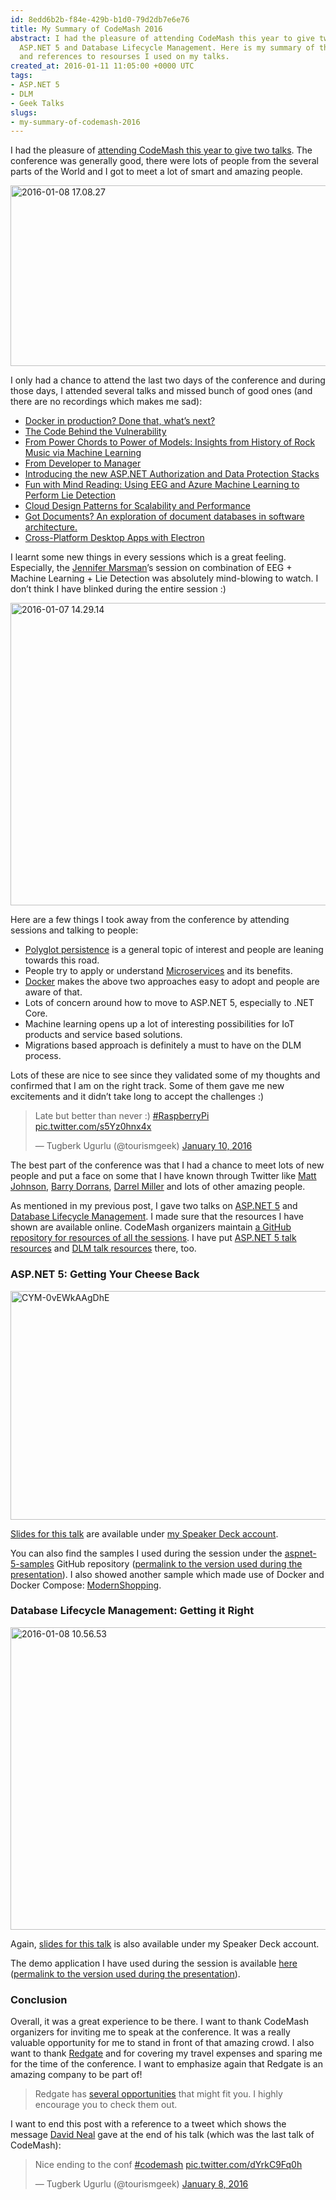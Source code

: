 ```yaml
---
id: 8edd6b2b-f84e-429b-b1d0-79d2db7e6e76
title: My Summary of CodeMash 2016
abstract: I had the pleasure of attending CodeMash this year to give two talks on
  ASP.NET 5 and Database Lifecycle Management. Here is my summary of the conference
  and references to resourses I used on my talks.
created_at: 2016-01-11 11:05:00 +0000 UTC
tags:
- ASP.NET 5
- DLM
- Geek Talks
slugs:
- my-summary-of-codemash-2016
---
```


<p>I had the pleasure of <a href="http://www.tugberkugurlu.com/archive/speaking-at-codemash-2016-in-sandusky-ohio">attending CodeMash this year to give two talks</a>. The conference was generally good, there were lots of people from the several parts of the World and I got to meet a lot of smart and amazing people.</p> <p><a href="https://tugberkugurlu.blob.core.windows.net/bloggyimages/89d0a00d-f57a-41ab-9a94-051f7a3745d7.jpg"><img title="2016-01-08 17.08.27" style="border-left-width: 0px; border-right-width: 0px; background-image: none; border-bottom-width: 0px; padding-top: 0px; padding-left: 0px; display: inline; padding-right: 0px; border-top-width: 0px" border="0" alt="2016-01-08 17.08.27" src="https://tugberkugurlu.blob.core.windows.net/bloggyimages/1f54d3b0-7866-439d-a0a7-0d1086aee7b8.jpg" width="644" height="289"></a></p> <p>I only had a chance to attend the last two days of the conference and during those days, I attended several talks and missed bunch of good ones (and there are no recordings which makes me sad):</p> <ul> <li><a href="http://www.codemash.org/session/docker-in-production-done-that-whats-next/">Docker in production? Done that, what’s next?</a>  <li><a href="http://www.codemash.org/session/the-code-behind-the-vulnerability/">The Code Behind the Vulnerability</a>  <li><a href="http://www.codemash.org/session/from-power-chords-to-power-of-models-insights-from-history-of-rock-music-via-machine-learning/">From Power Chords to Power of Models: Insights from History of Rock Music via Machine Learning</a>  <li><a href="http://www.codemash.org/session/from-developer-to-manager/">From Developer to Manager</a>  <li><a href="http://www.codemash.org/session/introducing-the-new-asp-net-authorization-and-data-protection-stacks/">Introducing the new ASP.NET Authorization and Data Protection Stacks</a>  <li><a href="http://www.codemash.org/session/fun-with-mind-reading-using-eeg-and-azure-machine-learning-to-perform-lie-detection/">Fun with Mind Reading: Using EEG and Azure Machine Learning to Perform Lie Detection</a>  <li><a href="http://www.codemash.org/session/cloud-design-patterns-for-scalability-and-performance/">Cloud Design Patterns for Scalability and Performance</a>  <li><a href="http://www.codemash.org/session/got-documents-an-exploration-of-document-databases-in-software-architecture/">Got Documents? An exploration of document databases in software architecture.</a>  <li><a href="http://www.codemash.org/session/cross-platform-desktop-apps-with-electron/">Cross-Platform Desktop Apps with Electron</a></li></ul> <p>I learnt some new things in every sessions which is a great feeling. Especially, the <a href="https://twitter.com/jennifermarsman">Jennifer Marsman</a>’s session on combination of EEG + Machine Learning + Lie Detection was absolutely mind-blowing to watch. I don’t think I have blinked during the entire session :)</p> <p><a href="https://tugberkugurlu.blob.core.windows.net/bloggyimages/648ededb-8e63-403f-ad3b-5e40bd923d01.jpg"><img title="2016-01-07 14.29.14" style="border-left-width: 0px; border-right-width: 0px; background-image: none; border-bottom-width: 0px; padding-top: 0px; padding-left: 0px; display: inline; padding-right: 0px; border-top-width: 0px" border="0" alt="2016-01-07 14.29.14" src="https://tugberkugurlu.blob.core.windows.net/bloggyimages/8da1d02a-01c5-43a1-941b-8b86787f37ea.jpg" width="644" height="484"></a></p> <p>Here are a few things I took away from the conference by attending sessions and talking to people:</p> <ul> <li><a href="http://martinfowler.com/bliki/PolyglotPersistence.html">Polyglot persistence</a> is a general topic of interest and people are leaning towards this road.  <li>People try to apply or understand <a href="http://martinfowler.com/articles/microservices.html">Microservices</a> and its benefits.  <li><a href="http://www.tugberkugurlu.com/archive/playing-around-with-docker-hello-world-development-environment-and-your-application">Docker</a> makes the above two approaches easy to adopt and people are aware of that.  <li>Lots of concern around how to move to ASP.NET 5, especially to .NET Core.  <li>Machine learning opens up a lot of interesting possibilities for IoT products and service based solutions.  <li>Migrations based approach is definitely a must to have on the DLM process.</li></ul> <p>Lots of these are nice to see since they validated some of my thoughts and confirmed that I am on the right track. Some of them gave me new excitements and it didn’t take long to accept the challenges :)</p> <blockquote lang="en" class="twitter-tweet"> <p lang="en" dir="ltr">Late but better than never :) <a href="https://twitter.com/hashtag/RaspberryPi?src=hash">#RaspberryPi</a> <a href="https://t.co/s5Yz0hnx4x">pic.twitter.com/s5Yz0hnx4x</a></p>— Tugberk Ugurlu (@tourismgeek) <a href="https://twitter.com/tourismgeek/status/686220320605356032">January 10, 2016</a></blockquote><script async src="//platform.twitter.com/widgets.js" charset="utf-8"></script> <p>The best part of the conference was that I had a chance to meet lots of new people and put a face on some that I have known through Twitter like <a href="https://twitter.com/mj1856">Matt Johnson</a>, <a href="https://twitter.com/blowdart">Barry Dorrans</a>, <a href="https://twitter.com/darrel_miller">Darrel Miller</a> and lots of other amazing people.</p> <p>As mentioned in my previous post, I gave two talks on <a href="http://www.tugberkugurlu.com/tags/asp-net-5">ASP.NET 5</a> and <a href="https://www.red-gate.com/products/dlm/">Database Lifecycle Management</a>. I made sure that the resources I have shown are available online. CodeMash organizers maintain <a href="https://github.com/TechConf/CodeMash2016">a GitHub repository for resources of all the sessions</a>. I have put <a href="https://github.com/TechConf/CodeMash2016/tree/master/ASP.NET-5-How-to-Get-Your-Cheese-Back">ASP.NET 5 talk resources</a> and <a href="https://github.com/TechConf/CodeMash2016/tree/master/Database-Lifecycle-Management-Getting-it-Right">DLM talk resources</a> there, too.</p> <h3>ASP.NET 5: Getting Your Cheese Back</h3> <p><a href="https://tugberkugurlu.blob.core.windows.net/bloggyimages/e4338d4d-170f-4d09-be43-3d61ae3c5199.jpg"><img title="CYM-0vEWkAAgDhE" style="border-left-width: 0px; border-right-width: 0px; background-image: none; border-bottom-width: 0px; padding-top: 0px; padding-left: 0px; display: inline; padding-right: 0px; border-top-width: 0px" border="0" alt="CYM-0vEWkAAgDhE" src="https://tugberkugurlu.blob.core.windows.net/bloggyimages/a84dc932-db14-46bd-abd7-dc4d67bed017.jpg" width="644" height="366"></a></p> <p><a href="https://speakerdeck.com/tourismgeek/asp-dot-net-5-how-to-get-your-cheese-back-2">Slides for this talk</a> are available under <a href="https://speakerdeck.com/tourismgeek">my Speaker Deck account</a>.</p><script async class="speakerdeck-embed" data-id="58a0e67f2f17418dabb6ba75d09b4ddd" data-ratio="1.77777777777778" src="//speakerdeck.com/assets/embed.js"></script> <p>You can also find the samples I used during the session under the <a href="http://github.com/tugberkugurlu/aspnet-5-samples">aspnet-5-samples</a> GitHub repository (<a href="https://github.com/tugberkugurlu/aspnet-5-samples/tree/codemash">permalink to the version used during the presentation</a>). I also showed another sample which made use of Docker and Docker Compose: <a href="https://github.com/tugberkugurlu/ModernShopping">ModernShopping</a>.</p> <h3>Database Lifecycle Management: Getting it Right</h3> <p><a href="https://tugberkugurlu.blob.core.windows.net/bloggyimages/bd175bc5-7862-4649-9f75-148300a8cead.jpg"><img title="2016-01-08 10.56.53" style="border-left-width: 0px; border-right-width: 0px; background-image: none; border-bottom-width: 0px; padding-top: 0px; padding-left: 0px; display: inline; padding-right: 0px; border-top-width: 0px" border="0" alt="2016-01-08 10.56.53" src="https://tugberkugurlu.blob.core.windows.net/bloggyimages/d5645c93-828c-46cb-87d0-8a2c3ba5b28d.jpg" width="644" height="484"></a></p> <p>Again, <a href="https://speakerdeck.com/tourismgeek/database-lifecycle-management-getting-it-right">slides for this talk</a> is also available under my Speaker Deck account. </p><script async class="speakerdeck-embed" data-id="8f38b79c0e98447db602dc636b675adb" data-ratio="1.77777777777778" src="//speakerdeck.com/assets/embed.js"></script> <p>The demo application I have used during the session is available <a href="https://github.com/british-proverbs/british-proverbs-sql-source-control">here</a> (<a href="https://github.com/british-proverbs/british-proverbs-sql-source-control/tree/codemash">permalink to the version used during the presentation</a>).</p> <h3>Conclusion</h3> <p>Overall, it was a great experience to be there. I want to thank CodeMash organizers for inviting me to speak at the conference. It was a really valuable opportunity for me to stand in front of that amazing crowd. I also want to thank <a href="https://www.red-gate.com/">Redgate</a> and for covering my travel expenses and sparing me for the time of the conference. I want to emphasize again that Redgate is an amazing company to be part of!</p> <blockquote> <p>Redgate has <a href="https://www.red-gate.com/our-company/careers/current-opportunities/">several opportunities</a> that might fit you. I highly encourage you to check them out.</p></blockquote> <p>I want to end this post with a reference to a tweet which shows the message <a href="https://twitter.com/reverentgeek">David Neal</a> gave at the end of his talk (which was the last talk of CodeMash):</p> <blockquote lang="en" class="twitter-tweet"> <p lang="en" dir="ltr">Nice ending to the conf <a href="https://twitter.com/hashtag/codemash?src=hash">#codemash</a> <a href="https://t.co/dYrkC9Fq0h">pic.twitter.com/dYrkC9Fq0h</a></p>— Tugberk Ugurlu (@tourismgeek) <a href="https://twitter.com/tourismgeek/status/685577621023932416">January 8, 2016</a><script async src="//platform.twitter.com/widgets.js" charset="utf-8"></script></blockquote>  